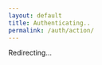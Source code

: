 ```yaml
---
layout: default
title: Authenticating..
permalink: /auth/action/
---
```


<div id="message">Redirecting...</div>

<script>
  const params = new URLSearchParams(window.location.search);
  const mode = params.get('mode');
  const oobCode = params.get('oobCode');

  if (!mode || !oobCode) {
    document.getElementById('message').innerText = 'Invalid request.';
  } else {
    switch (mode) {
      case 'resetPassword':
        window.location.href = `/reset-password?oobCode=${encodeURIComponent(oobCode)}`;
        break;
      case 'verifyEmail':
        window.location.href = `/verify-email?oobCode=${encodeURIComponent(oobCode)}`;
        break;
      default:
        document.getElementById('message').innerText = 'Unsupported action.';
    }
  }
</script>
